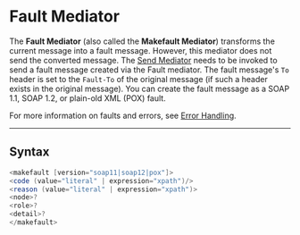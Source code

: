 # Fault Mediator

The **Fault Mediator** (also called the **Makefault Mediator**) transforms the current message into a fault message. However, this
mediator does not send the converted message. The [Send Mediator](https://apim.docs.wso2.com/en/latest/reference/mediators/send-mediator/) needs to be invoked to send a fault message
created via the Fault mediator. The fault message's `To` header is set to the `Fault-To` of the original message (if such a header exists in the original message). You can create the fault message as a SOAP 1.1, SOAP 1.2, or plain-old XML (POX) fault.

For more information on faults and errors, see [Error Handling]({{base_path}}/reference/error_handling).

---

## Syntax

``` java
<makefault [version="soap11|soap12|pox"]>
<code (value="literal" | expression="xpath")/>
<reason (value="literal" | expression="xpath")>
<node>?
<role>?
<detail>?
</makefault>
```
